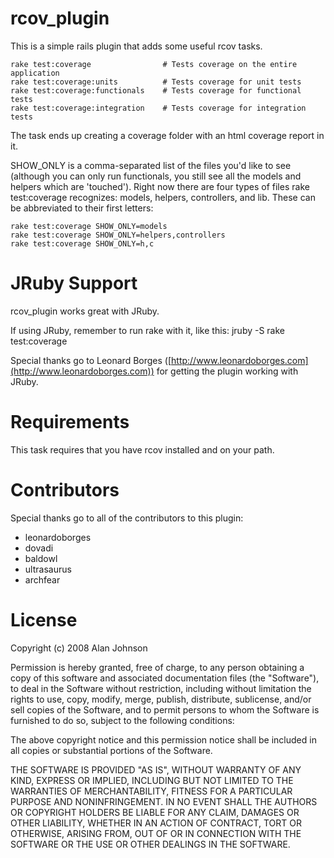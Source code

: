 rcov_plugin
===========

This is a simple rails plugin that adds some useful rcov tasks.

    rake test:coverage                # Tests coverage on the entire application
    rake test:coverage:units          # Tests coverage for unit tests
    rake test:coverage:functionals    # Tests coverage for functional tests
    rake test:coverage:integration    # Tests coverage for integration tests

The task ends up creating a coverage folder with an html coverage report in it.

SHOW_ONLY is a comma-separated list of the files you'd like to see (although
you can only run functionals, you still see all the models and helpers which 
are 'touched'). Right now there are four types of files rake test:coverage 
recognizes: models, helpers, controllers, and lib. These can be abbreviated 
to their first letters:

    rake test:coverage SHOW_ONLY=models
    rake test:coverage SHOW_ONLY=helpers,controllers
    rake test:coverage SHOW_ONLY=h,c

JRuby Support
=============
rcov_plugin works great with JRuby.

If using JRuby, remember to run rake with it, like this:
    jruby -S rake test:coverage

Special thanks go to Leonard Borges ([http://www.leonardoborges.com](http://www.leonardoborges.com)) for getting the plugin working with JRuby.

Requirements
============

This task requires that you have rcov installed and on your path.

Contributors
============
Special thanks go to all of the contributors to this plugin:

* leonardoborges
* dovadi
* baldowl
* ultrasaurus
* archfear

License
=======
Copyright (c) 2008 Alan Johnson

Permission is hereby granted, free of charge, to any person obtaining
a copy of this software and associated documentation files (the
"Software"), to deal in the Software without restriction, including
without limitation the rights to use, copy, modify, merge, publish,
distribute, sublicense, and/or sell copies of the Software, and to
permit persons to whom the Software is furnished to do so, subject to
the following conditions:

The above copyright notice and this permission notice shall be
included in all copies or substantial portions of the Software.

THE SOFTWARE IS PROVIDED "AS IS", WITHOUT WARRANTY OF ANY KIND,
EXPRESS OR IMPLIED, INCLUDING BUT NOT LIMITED TO THE WARRANTIES OF
MERCHANTABILITY, FITNESS FOR A PARTICULAR PURPOSE AND
NONINFRINGEMENT. IN NO EVENT SHALL THE AUTHORS OR COPYRIGHT HOLDERS BE
LIABLE FOR ANY CLAIM, DAMAGES OR OTHER LIABILITY, WHETHER IN AN ACTION
OF CONTRACT, TORT OR OTHERWISE, ARISING FROM, OUT OF OR IN CONNECTION
WITH THE SOFTWARE OR THE USE OR OTHER DEALINGS IN THE SOFTWARE.

